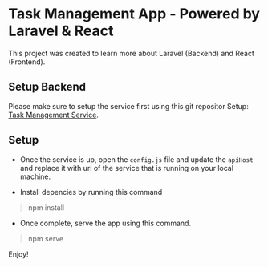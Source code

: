 # Task Management App - Powered by Laravel & React

This project was created to learn more about Laravel (Backend) and React (Frontend).

## Setup Backend

Please make sure to setup the service first using this git repositor
Setup: [Task Management Service](https://github.com/ryanpaglinawan/task-management-service).

## Setup 

- Once the service is up, open the `config.js` file and update the `apiHost` and replace it with url of the service that is running on your local machine.

- Install depencies by running this command
> npm install

- Once complete, serve the app using this command.
> npm serve

Enjoy!